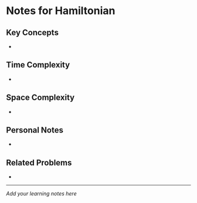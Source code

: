 # Notes for Hamiltonian

## Key Concepts

- 

## Time Complexity

- 

## Space Complexity

- 

## Personal Notes

- 

## Related Problems

- 

---

*Add your learning notes here*

